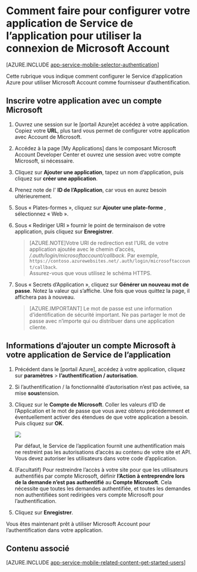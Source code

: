 <properties
    pageTitle="Comment faire pour configurer l’authentification de Microsoft Account pour votre application de Services d’application"
    description="Découvrez comment configurer l’authentification de Microsoft Account pour votre application de Services d’application."
    authors="mattchenderson"
    services="app-service"
    documentationCenter=""
    manager="erikre"
    editor=""/>

<tags
    ms.service="app-service"
    ms.workload="mobile"
    ms.tgt_pltfrm="na"
    ms.devlang="multiple"
    ms.topic="article"
    ms.date="10/01/2016"
    ms.author="mahender"/>

# <a name="how-to-configure-your-app-service-application-to-use-microsoft-account-login"></a>Comment faire pour configurer votre application de Service de l’application pour utiliser la connexion de Microsoft Account

[AZURE.INCLUDE [app-service-mobile-selector-authentication](../../includes/app-service-mobile-selector-authentication.md)]

Cette rubrique vous indique comment configurer le Service d’application Azure pour utiliser Microsoft Account comme fournisseur d’authentification. 

## <a name="register-microsoft-account"> </a>Inscrire votre application avec un compte Microsoft

1. Ouvrez une session sur le [portail Azure]et accédez à votre application. Copiez votre **URL**, plus tard vous permet de configurer votre application avec Account de Microsoft.

2. Accédez à la page [My Applications] dans le composant Microsoft Account Developer Center et ouvrez une session avec votre compte Microsoft, si nécessaire.

3. Cliquez sur **Ajouter une application**, tapez un nom d’application, puis cliquez sur **créer une application**.

4. Prenez note de l' **ID de l’Application**, car vous en aurez besoin ultérieurement. 

5. Sous « Plates-formes », cliquez sur **Ajouter une plate-forme** , sélectionnez « Web ».

6. Sous « Rediriger URI » fournir le point de terminaison de votre application, puis cliquez sur **Enregistrer**. 
 
    >[AZURE.NOTE]Votre URI de redirection est l’URL de votre application ajoutée avec le chemin d’accès, _/.auth/login/microsoftaccount/callback_. Par exemple, `https://contoso.azurewebsites.net/.auth/login/microsoftaccount/callback`.   
    >Assurez-vous que vous utilisez le schéma HTTPS.

7. Sous « Secrets d’Application », cliquez sur **Générer un nouveau mot de passe**. Notez la valeur qui s’affiche. Une fois que vous quittez la page, il affichera pas à nouveau.


    > [AZURE.IMPORTANT] Le mot de passe est une information d’identification de sécurité important. Ne pas partager le mot de passe avec n’importe qui ou distribuer dans une application cliente.

## <a name="secrets"> </a>Informations d’ajouter un compte Microsoft à votre application de Service de l’application

1. Précédent dans le [portail Azure], accédez à votre application, cliquez sur **paramètres** > **l’authentification / autorisation**.

2. Si l’authentification / la fonctionnalité d’autorisation n’est pas activée, sa mise **sous**tension.

3. Cliquez sur le **Compte de Microsoft**. Coller les valeurs d’ID de l’Application et le mot de passe que vous avez obtenu précédemment et éventuellement activer des étendues de que votre application a besoin. Puis cliquez sur **OK**.

    ![][1]

    Par défaut, le Service de l’application fournit une authentification mais ne restreint pas les autorisations d’accès au contenu de votre site et API. Vous devez autoriser les utilisateurs dans votre code d’application.

4. (Facultatif) Pour restreindre l’accès à votre site pour que les utilisateurs authentifiés par compte Microsoft, définir **l’Action à entreprendre lors de la demande n’est pas authentifié** au **Compte Microsoft**. Cela nécessite que toutes les demandes authentifiée, et toutes les demandes non authentifiées sont redirigées vers compte Microsoft pour l’authentification.

5. Cliquez sur **Enregistrer**.

Vous êtes maintenant prêt à utiliser Microsoft Account pour l’authentification dans votre application.

## <a name="related-content"> </a>Contenu associé

[AZURE.INCLUDE [app-service-mobile-related-content-get-started-users](../../includes/app-service-mobile-related-content-get-started-users.md)]


<!-- Images. -->

[0]: ./media/app-service-mobile-how-to-configure-microsoft-authentication/app-service-microsoftaccount-redirect.png
[1]: ./media/app-service-mobile-how-to-configure-microsoft-authentication/mobile-app-microsoftaccount-settings.png

<!-- URLs. -->

[Mes Applications]: http://go.microsoft.com/fwlink/p/?LinkId=262039
[Azure portal]: https://portal.azure.com/
